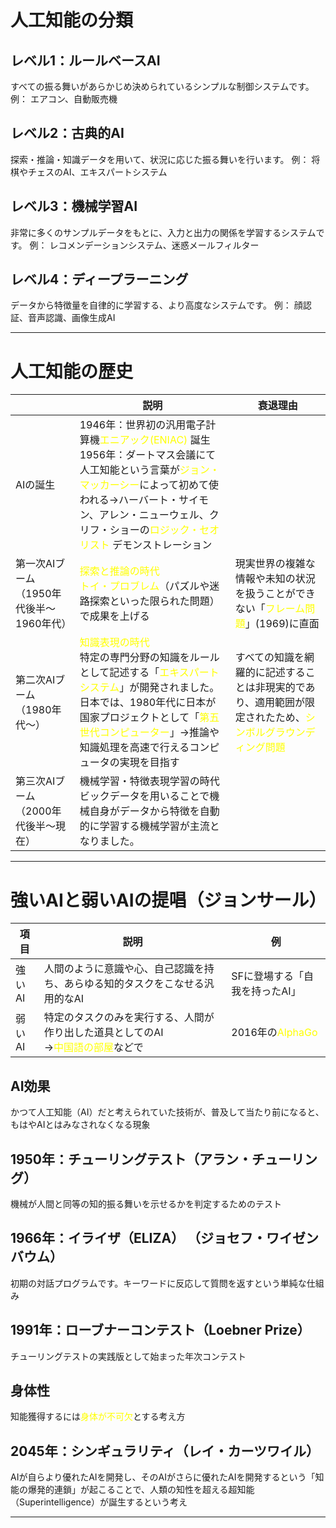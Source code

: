 # 人工知能の分類

## レベル1：ルールベースAI
すべての振る舞いがあらかじめ決められているシンプルな制御システムです。
 例： エアコン、自動販売機
## レベル2：古典的AI
探索・推論・知識データを用いて、状況に応じた振る舞いを行います。
例： 将棋やチェスのAI、エキスパートシステム 
## レベル3：機械学習AI
非常に多くのサンプルデータをもとに、入力と出力の関係を学習するシステムです。
例： レコメンデーションシステム、迷惑メールフィルター
## レベル4：ディープラーニング 
データから特徴量を自律的に学習する、より高度なシステムです。
例： 顔認証、音声認識、画像生成AI

---
# 人工知能の歴史


|                           | 説明                                                                                                                                                                                                                            | 衰退理由                                                                               |
| ------------------------- | ----------------------------------------------------------------------------------------------------------------------------------------------------------------------------------------------------------------------------- | ---------------------------------------------------------------------------------- |
| AIの誕生                     | 1946年：世界初の汎用電子計算機<font color="#ffff00">エニアック(ENIAC) </font>誕生<br>1956年：ダートマス会議にて人工知能という言葉が<font color="#ffff00">ジョン・マッカーシー</font>によって初めて使われる→ハーバート・サイモン、アレン・ニューウェル、クリフ・ショーの<font color="#ffff00">ロジック・セオリスト</font> デモンストレーション |                                                                                    |
| 第一次AIブーム（1950年代後半〜1960年代） | <font color="#ffff00">探索と推論の時代</font><br><font color="#ffff00">トイ・プロブレム</font>（パズルや迷路探索といった限られた問題）で成果を上げる                                                                                                                     | 現実世界の複雑な情報や未知の状況を扱うことができない「<font color="#ffff00">フレーム問題</font>」(1969)に直面           |
| 第二次AIブーム（1980年代〜）         | <font color="#ffff00">知識表現の時代</font><br>特定の専門分野の知識をルールとして記述する「<font color="#ffff00">エキスパートシステム</font>」が開発されました。日本では、1980年代に日本が国家プロジェクトとして「<font color="#ffff00">第五世代コンピューター</font>」→推論や知識処理を高速で行えるコンピュータの実現を目指す               | すべての知識を網羅的に記述することは非現実的であり、適用範囲が限定されたため、<font color="#ffff00">シンボルグラウンディング問題</font> |
| 第三次AIブーム（2000年代後半〜現在）     | 機械学習・特徴表現学習の時代<br>ビックデータを用いることで機械自身がデータから特徴を自動的に学習する機械学習が主流となりました。                                                                                                                                                            |                                                                                    |

---
# 強いAIと弱いAIの提唱（ジョンサール）

| 項目   | 説明                                                                        | 例                                          |
| ---- | ------------------------------------------------------------------------- | ------------------------------------------ |
| 強いAI | 人間のように意識や心、自己認識を持ち、あらゆる知的タスクをこなせる汎用的なAI                                   | SFに登場する「自我を持ったAI」                          |
| 弱いAI | 特定のタスクのみを実行する、人間が作り出した道具としてのAI<br>→<font color="#ffff00">中国語の部屋</font>などで | 2016年の<font color="#ffff00">AlphaGo</font> |
## AI効果
かつて人工知能（AI）だと考えられていた技術が、普及して当たり前になると、もはやAIとはみなされなくなる現象
## 1950年：チューリングテスト（アラン・チューリング）
機械が人間と同等の知的振る舞いを示せるかを判定するためのテスト
## 1966年：イライザ（ELIZA） （ジョセフ・ワイゼンバウム）
初期の対話プログラムです。キーワードに反応して質問を返すという単純な仕組み
## 1991年：ローブナーコンテスト（Loebner Prize） 
 チューリングテストの実践版として始まった年次コンテスト
## 身体性
知能獲得するには<font color="#ffff00">身体が不可欠</font>とする考え方
## 2045年：シンギュラリティ（レイ・カーツワイル）
AIが自らより優れたAIを開発し、そのAIがさらに優れたAIを開発するという「知能の爆発的連鎖」が起こることで、人類の知性を超える超知能（Superintelligence）が誕生するという考え

---
